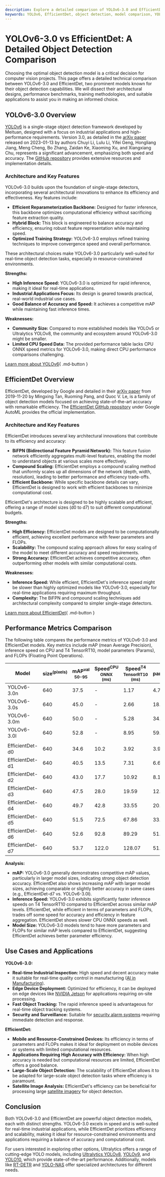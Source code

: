 ```yaml
---
description: Explore a detailed comparison of YOLOv6-3.0 and EfficientDet including benchmarks, architectures, and applications for optimal object detection model choice.
keywords: YOLOv6, EfficientDet, object detection, model comparison, YOLOv6-3.0, EfficientDet-d7, computer vision, benchmarks, architecture, real-time detection
---
```


# YOLOv6-3.0 vs EfficientDet: A Detailed Object Detection Comparison

Choosing the optimal object detection model is a critical decision for computer vision projects. This page offers a detailed technical comparison between YOLOv6-3.0 and EfficientDet, two prominent models known for their object detection capabilities. We will dissect their architectural designs, performance benchmarks, training methodologies, and suitable applications to assist you in making an informed choice.

<script async src="https://cdn.jsdelivr.net/npm/chart.js@3.9.1/dist/chart.min.js"></script>
<script defer src="../../javascript/benchmark.js"></script>

<canvas id="modelComparisonChart" width="1024" height="400" active-models='["YOLOv6-3.0", "EfficientDet"]'></canvas>

## YOLOv6-3.0 Overview

[YOLOv6](https://docs.ultralytics.com/models/yolov6/) is a single-stage object detection framework developed by Meituan, designed with a focus on industrial applications and high-performance requirements. Version 3.0, as detailed in the [arXiv paper](https://arxiv.org/abs/2301.05586) released on 2023-01-13 by authors Chuyi Li, Lulu Li, Yifei Geng, Hongliang Jiang, Meng Cheng, Bo Zhang, Zaidan Ke, Xiaoming Xu, and Xiangxiang Chu, represents a significant advancement, emphasizing both speed and accuracy. The [GitHub repository](https://github.com/meituan/YOLOv6) provides extensive resources and implementation details.

### Architecture and Key Features

YOLOv6-3.0 builds upon the foundation of single-stage detectors, incorporating several architectural innovations to enhance its efficiency and effectiveness. Key features include:

- **Efficient Reparameterization Backbone:** Designed for faster inference, this backbone optimizes computational efficiency without sacrificing feature extraction quality.
- **Hybrid Block:** This block is engineered to balance accuracy and efficiency, ensuring robust feature representation while maintaining speed.
- **Optimized Training Strategy:** YOLOv6-3.0 employs refined training techniques to improve convergence speed and overall performance.

These architectural choices make YOLOv6-3.0 particularly well-suited for real-time object detection tasks, especially in resource-constrained environments.

**Strengths:**

- **High Inference Speed:** YOLOv6-3.0 is optimized for rapid inference, making it ideal for real-time applications.
- **Industrial Applications Focus:** Its design is geared towards practical, real-world industrial use cases.
- **Good Balance of Accuracy and Speed:** It achieves a competitive mAP while maintaining fast inference times.

**Weaknesses:**

- **Community Size:** Compared to more established models like YOLOv5 or Ultralytics YOLOv8, the community and ecosystem around YOLOv6-3.0 might be smaller.
- **Limited CPU Speed Data:** The provided performance table lacks CPU ONNX speed metrics for YOLOv6-3.0, making direct CPU performance comparisons challenging.

[Learn more about YOLOv6](https://docs.ultralytics.com/models/yolov6/){ .md-button }

## EfficientDet Overview

EfficientDet, developed by Google and detailed in their [arXiv paper](https://arxiv.org/abs/1911.09070) from 2019-11-20 by Mingxing Tan, Ruoming Pang, and Quoc V. Le, is a family of object detection models focused on achieving state-of-the-art accuracy with remarkable efficiency. The [EfficientDet GitHub repository](https://github.com/google/automl/tree/master/efficientdet) under Google AutoML provides the official implementation.

### Architecture and Key Features

EfficientDet introduces several key architectural innovations that contribute to its efficiency and accuracy:

- **BiFPN (Bidirectional Feature Pyramid Network):** This feature fusion network efficiently aggregates multi-level features, enabling the model to understand objects at various scales more effectively.
- **Compound Scaling:** EfficientDet employs a compound scaling method that uniformly scales up all dimensions of the network (depth, width, resolution), leading to better performance and efficiency trade-offs.
- **Efficient Backbone:** While specific backbone details can vary, EfficientDet is designed to work with efficient backbones to minimize computational cost.

EfficientDet's architecture is designed to be highly scalable and efficient, offering a range of model sizes (d0 to d7) to suit different computational budgets.

**Strengths:**

- **High Efficiency:** EfficientDet models are designed to be computationally efficient, achieving excellent performance with fewer parameters and FLOPs.
- **Scalability:** The compound scaling approach allows for easy scaling of the model to meet different accuracy and speed requirements.
- **Strong Accuracy:** EfficientDet achieves competitive accuracy, often outperforming other models with similar computational costs.

**Weaknesses:**

- **Inference Speed:** While efficient, EfficientDet's inference speed might be slower than highly optimized models like YOLOv6-3.0, especially for real-time applications requiring maximum throughput.
- **Complexity:** The BiFPN and compound scaling techniques add architectural complexity compared to simpler single-stage detectors.

[Learn more about EfficientDet](https://github.com/google/automl/tree/master/efficientdet){ .md-button }

## Performance Metrics Comparison

The following table compares the performance metrics of YOLOv6-3.0 and EfficientDet models. Key metrics include mAP (mean Average Precision), inference speed on CPU and T4 TensorRT10, model parameters (Params), and FLOPs (Floating Point Operations).

| Model           | size<sup>(pixels) | mAP<sup>val<br>50-95 | Speed<sup>CPU ONNX<br>(ms) | Speed<sup>T4 TensorRT10<br>(ms) | params<sup>(M) | FLOPs<sup>(B) |
| --------------- | ----------------- | -------------------- | -------------------------- | ------------------------------- | -------------- | ------------- |
| YOLOv6-3.0n     | 640               | 37.5                 | -                          | 1.17                            | 4.7            | 11.4          |
| YOLOv6-3.0s     | 640               | 45.0                 | -                          | 2.66                            | 18.5           | 45.3          |
| YOLOv6-3.0m     | 640               | 50.0                 | -                          | 5.28                            | 34.9           | 85.8          |
| YOLOv6-3.0l     | 640               | 52.8                 | -                          | 8.95                            | 59.6           | 150.7         |
|                 |                   |                      |                            |                                 |                |               |
| EfficientDet-d0 | 640               | 34.6                 | 10.2                       | 3.92                            | 3.9            | 2.54          |
| EfficientDet-d1 | 640               | 40.5                 | 13.5                       | 7.31                            | 6.6            | 6.1           |
| EfficientDet-d2 | 640               | 43.0                 | 17.7                       | 10.92                           | 8.1            | 11.0          |
| EfficientDet-d3 | 640               | 47.5                 | 28.0                       | 19.59                           | 12.0           | 24.9          |
| EfficientDet-d4 | 640               | 49.7                 | 42.8                       | 33.55                           | 20.7           | 55.2          |
| EfficientDet-d5 | 640               | 51.5                 | 72.5                       | 67.86                           | 33.7           | 130.0         |
| EfficientDet-d6 | 640               | 52.6                 | 92.8                       | 89.29                           | 51.9           | 226.0         |
| EfficientDet-d7 | 640               | 53.7                 | 122.0                      | 128.07                          | 51.9           | 325.0         |

**Analysis:**

- **mAP:** YOLOv6-3.0 generally demonstrates competitive mAP values, particularly in larger model sizes, indicating strong object detection accuracy. EfficientDet also shows increasing mAP with larger model sizes, achieving comparable or slightly better accuracy in some cases (e.g., EfficientDet-d7 vs. YOLOv6-3.0l).
- **Inference Speed:** YOLOv6-3.0 exhibits significantly faster inference speeds on T4 TensorRT10 compared to EfficientDet across similar mAP levels. EfficientDet, while efficient in terms of parameters and FLOPs, trades off some speed for accuracy and efficiency in feature aggregation. EfficientDet shows slower CPU ONNX speeds as well.
- **Model Size:** YOLOv6-3.0 models tend to have more parameters and FLOPs for similar mAP levels compared to EfficientDet, suggesting EfficientDet achieves better parameter efficiency.

## Use Cases and Applications

**YOLOv6-3.0:**

- **Real-time Industrial Inspection:** High speed and decent accuracy make it suitable for real-time quality control in manufacturing ([AI in Manufacturing](https://www.ultralytics.com/solutions/ai-in-manufacturing)).
- **Edge Device Deployment:** Optimized for efficiency, it can be deployed on edge devices like [NVIDIA Jetson](https://docs.ultralytics.com/guides/nvidia-jetson/) for applications requiring on-site processing.
- **Fast Object Tracking:** The rapid inference speed is advantageous for real-time object tracking systems.
- **Security and Surveillance:** Suitable for [security alarm systems](https://www.ultralytics.com/blog/security-alarm-system-projects-with-ultralytics-yolov8) requiring immediate detection and response.

**EfficientDet:**

- **Mobile and Resource-Constrained Devices:** Its efficiency in terms of parameters and FLOPs makes it ideal for deployment on mobile devices or systems with limited computational resources.
- **Applications Requiring High Accuracy with Efficiency:** When high accuracy is needed but computational resources are limited, EfficientDet offers a good balance.
- **Large-Scale Object Detection:** The scalability of EfficientDet allows it to be adapted for large-scale object detection tasks where efficiency is paramount.
- **Satellite Image Analysis:** EfficientDet's efficiency can be beneficial for processing large [satellite imagery](https://www.ultralytics.com/blog/using-computer-vision-to-analyse-satellite-imagery) for object detection.

## Conclusion

Both YOLOv6-3.0 and EfficientDet are powerful object detection models, each with distinct strengths. YOLOv6-3.0 excels in speed and is well-suited for real-time industrial applications, while EfficientDet prioritizes efficiency and scalability, making it ideal for resource-constrained environments and applications requiring a balance of accuracy and computational cost.

For users interested in exploring other options, Ultralytics offers a range of cutting-edge YOLO models, including [Ultralytics YOLOv8](https://docs.ultralytics.com/models/yolov8/), [YOLOv9](https://docs.ultralytics.com/models/yolov9/), and [YOLO10](https://docs.ultralytics.com/models/yolov10/), which provide state-of-the-art performance. Additionally, models like [RT-DETR](https://docs.ultralytics.com/models/rtdetr/) and [YOLO-NAS](https://docs.ultralytics.com/models/yolo-nas/) offer specialized architectures for different needs.